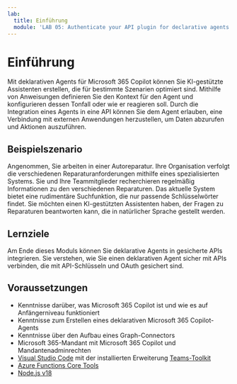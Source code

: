 ```yaml
---
lab:
  title: Einführung
  module: 'LAB 05: Authenticate your API plugin for declarative agents with secured APIs'
---
```


# Einführung

Mit deklarativen Agents für Microsoft 365 Copilot können Sie KI-gestützte Assistenten erstellen, die für bestimmte Szenarien optimiert sind. Mithilfe von Anweisungen definieren Sie den Kontext für den Agent und konfigurieren dessen Tonfall oder wie er reagieren soll. Durch die Integration eines Agents in eine API können Sie dem Agent erlauben, eine Verbindung mit externen Anwendungen herzustellen, um Daten abzurufen und Aktionen auszuführen.

## Beispielszenario

Angenommen, Sie arbeiten in einer Autoreparatur. Ihre Organisation verfolgt die verschiedenen Reparaturanforderungen mithilfe eines spezialisierten Systems. Sie und Ihre Teammitglieder recherchieren regelmäßig Informationen zu den verschiedenen Reparaturen. Das aktuelle System bietet eine rudimentäre Suchfunktion, die nur passende Schlüsselwörter findet. Sie möchten einen KI-gestützten Assistenten haben, der Fragen zu Reparaturen beantworten kann, die in natürlicher Sprache gestellt werden.

## Lernziele

Am Ende dieses Moduls können Sie deklarative Agents in gesicherte APIs integrieren. Sie verstehen, wie Sie einen deklarativen Agent sicher mit APIs verbinden, die mit API-Schlüsseln und OAuth gesichert sind.

## Voraussetzungen

- Kenntnisse darüber, was Microsoft 365 Copilot ist und wie es auf Anfängerniveau funktioniert
- Kenntnisse zum Erstellen eines deklarativen Microsoft 365 Copilot-Agents
- Kenntnisse über den Aufbau eines Graph-Connectors
- Microsoft 365-Mandant mit Microsoft 365 Copilot und Mandantenadminrechten
- [Visual Studio Code](https://code.visualstudio.com/) mit der installierten Erweiterung [Teams-Toolkit](https://marketplace.visualstudio.com/items?itemName=TeamsDevApp.ms-teams-vscode-extension)
- [Azure Functions Core Tools](https://learn.microsoft.com/azure/azure-functions/functions-run-local#install-the-azure-functions-core-tools)
- [Node.js v18](https://nodejs.org/)
